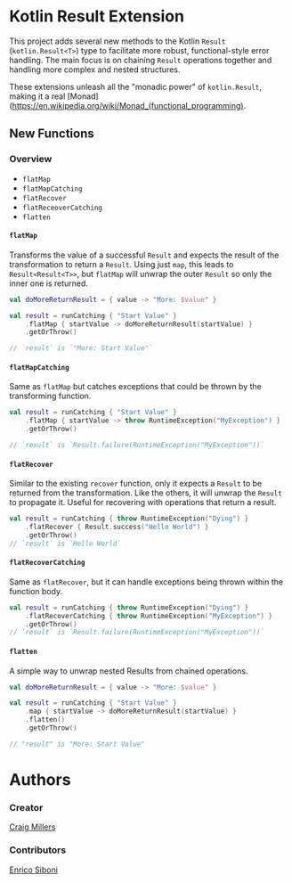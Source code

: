 # Kotlin Result Extension

This project adds several new methods to the Kotlin `Result` (`kotlin.Result<T>`) type to facilitate
more robust, functional-style error handling. The main focus is on chaining `Result` operations
together and handling more complex and nested structures.

These extensions unleash all the "monadic power" of `kotlin.Result`, making it a
real [Monad](https://en.wikipedia.org/wiki/Monad_(functional_programming).

## New Functions

### Overview

- `flatMap`
- `flatMapCatching`
- `flatRecover`
- `flatReceoverCatching`
- `flatten`

#### `flatMap`

Transforms the value of a successful `Result` and expects the result of the transformation to return
a `Result`. Using just `map`, this leads to `Result<Result<T>>`, but `flatMap` will unwrap the
outer `Result` so only the inner one is returned.

```kotlin
val doMoreReturnResult = { value -> "More: $value" }

val result = runCatching { "Start Value" }
    .flatMap { startValue -> doMoreReturnResult(startValue) }
    .getOrThrow()

// `result` is `"More: Start Value"`
```

#### `flatMapCatching`

Same as `flatMap` but catches exceptions that could be thrown by the transforming function.

```kotlin
val result = runCatching { "Start Value" }
    .flatMap { startValue -> throw RuntimeException("MyException") }
    .getOrThrow()

// `result` is `Result.failure(RuntimeException("MyException"))`
```

#### `flatRecover`

Similar to the existing `recover` function, only it expects a `Result` to be returned from the
transformation. Like the others, it will unwrap the `Result` to propagate it. Useful for recovering
with operations that return a result.

```kotlin
val result = runCatching { throw RuntimeException("Dying") }
    .flatRecover { Result.success("Hello World") }
    .getOrThrow()
// `result` is `Hello World`
```

#### `flatRecoverCatching`

Same as `flatRecover`, but it can handle exceptions being thrown within the function body.

```kotlin
val result = runCatching { throw RuntimeException("Dying") }
    .flatRecoverCatching { throw RuntimeException("MyException") }
    .getOrThrow()
// `result` is `Result.failure(RuntimeException("MyException"))`
```

#### `flatten`

A simple way to unwrap nested Results from chained operations.

```kotlin
val doMoreReturnResult = { value -> "More: $value" }

val result = runCatching { "Start Value" }
    .map { startValue -> doMoreReturnResult(startValue) }
    .flatten()
    .getOrThrow()

// "result" is "More: Start Value"
```

# Authors

### Creator

[Craig Millers](https://github.com/craigmiller160)

### Contributors

[Enrico Siboni](https://github.com/siboxd/)